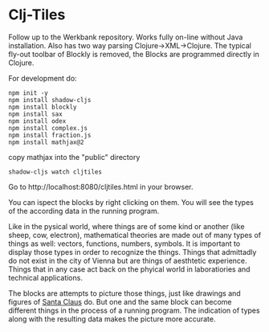 # Clj-Tiles

Follow up to the Werkbank repository. Works fully on-line without Java installation. Also has two way parsing Clojure->XML->Clojure. The typical fly-out toolbar of Blockly is removed, the Blocks are programmed directly in Clojure.

For development do:
 ```
 npm init -y
 npm install shadow-cljs
 npm install blockly
 npm install sax
 npm install odex
 npm install complex.js
 npm install fraction.js
 npm install mathjax@2
 ```
copy mathjax into the "public" directory

`shadow-cljs watch cljtiles`

Go to http://localhost:8080/cljtiles.html in your browser.

You can ispect the blocks by right clicking on them. You will see the types of the according data in the running program.

Like in the pysical world, where things are of some kind or another (like sheep, cow, electron), mathematical theories are made out of many types of things as well: vectors, functions, numbers, symbols. It is important to display those types in order to recognize the things. Things that admittadly do not exist in the city of Vienna but are things of aesthtetic experience. Things that in any case act back on the phyical world in laboratiories and technical applications. 

The blocks are attempts to picture those things, just like drawings and figures of [Santa Claus](https://en.wikipedia.org/wiki/Yes,_Virginia,_there_is_a_Santa_Claus) do. But one and the same block can become different things in the process of a running program. The indication of types along with the resulting data makes the picture more accurate. 
